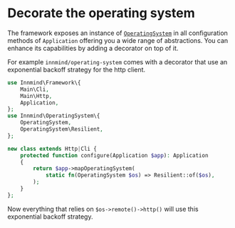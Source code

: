 # Decorate the operating system

The framework exposes an instance of [`OperatingSystem`](https://github.com/Innmind/OperatingSystem) in all configuration methods of `Application` offering you a wide range of abstractions. You can enhance its capabilities by adding a decorator on top of it.

For example `innmind/operating-system` comes with a decorator that use an exponential backoff strategy for the http client.

```php
use Innmind\Framework\{
    Main\Cli,
    Main\Http,
    Application,
};
use Innmind\OperatingSystem\{
    OperatingSystem,
    OperatingSystem\Resilient,
};

new class extends Http|Cli {
    protected function configure(Application $app): Application
    {
        return $app->mapOperatingSystem(
            static fn(OperatingSystem $os) => Resilient::of($os),
        );
    }
};
```

Now everything that relies on `$os->remote()->http()` will use this exponential backoff strategy.
